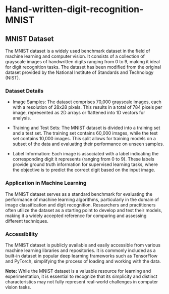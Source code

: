 # Hand-written-digit-recognition-MNIST

## MNIST Dataset

The MNIST dataset is a widely used benchmark dataset in the field of machine learning and computer vision. It consists of a collection of grayscale images of handwritten digits ranging from 0 to 9, making it ideal for digit recognition tasks. The dataset has been modified from the original dataset provided by the National Institute of Standards and Technology (NIST).

### Dataset Details

- Image Samples: The dataset comprises 70,000 grayscale images, each with a resolution of 28x28 pixels. This results in a total of 784 pixels per image, represented as 2D arrays or flattened into 1D vectors for analysis.

- Training and Test Sets: The MNIST dataset is divided into a training set and a test set. The training set contains 60,000 images, while the test set contains 10,000 images. This split allows for training models on a subset of the data and evaluating their performance on unseen samples.

- Label Information: Each image is associated with a label indicating the corresponding digit it represents (ranging from 0 to 9). These labels provide ground truth information for supervised learning tasks, where the objective is to predict the correct digit based on the input image.

### Application in Machine Learning

The MNIST dataset serves as a standard benchmark for evaluating the performance of machine learning algorithms, particularly in the domain of image classification and digit recognition. Researchers and practitioners often utilize the dataset as a starting point to develop and test their models, making it a widely accepted reference for comparing and assessing different techniques.

### Accessibility

The MNIST dataset is publicly available and easily accessible from various machine learning libraries and repositories. It is commonly included as a built-in dataset in popular deep learning frameworks such as TensorFlow and PyTorch, simplifying the process of loading and working with the data.

**Note:** While the MNIST dataset is a valuable resource for learning and experimentation, it is essential to recognize that its simplicity and distinct characteristics may not fully represent real-world challenges in computer vision tasks.
